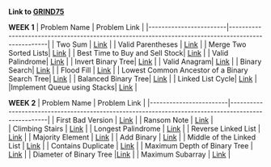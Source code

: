 **Link to [GRIND75](https://www.techinterviewhandbook.org/grind75)**

**WEEK 1**
| Problem Name           | Problem Link                                                                                       |
|------------------------|----------------------------------------------------------------------------------------------------|
| Two Sum                | [Link](https://leetcode.com/problems/two-sum/)                                                     |
| Valid Parentheses      | [Link](https://leetcode.com/problems/valid-parentheses/)                                           |
| Merge Two Sorted Lists| [Link](https://leetcode.com/problems/merge-two-sorted-lists/description/)                           |
| Best Time to Buy and Sell Stock| [Link](https://leetcode.com/problems/best-time-to-buy-and-sell-stock/description/)         |
| Valid Palindrome| [Link](https://leetcode.com/problems/valid-palindrome/)         |
| Invert Binary Tree| [Link](https://leetcode.com/problems/invert-binary-tree/)         |
| Valid Anagram| [Link](https://leetcode.com/problems/valid-anagram/)         |
| Binary Search| [Link](https://leetcode.com/problems/binary-search/)         |
| Flood Fill | [Link](https://leetcode.com/problems/flood-fill/)         |
| Lowest Common Ancestor of a Binary Search Tree| [Link](https://leetcode.com/problems/lowest-common-ancestor-of-a-binary-search-tree/)         |
| Balanced Binary Tree| [Link](https://leetcode.com/problems/balanced-binary-tree/)         |
| Linked List Cycle| [Link](https://leetcode.com/problems/linked-list-cycle/)         |
|Implement Queue using Stacks| [Link](https://leetcode.com/problems/implement-queue-using-stacks/)         |

**WEEK 2**
| Problem Name           | Problem Link                                                                                       |
|------------------------|----------------------------------------------------------------------------------------------------|
| First Bad Version                | [Link](https://leetcode.com/problems/first-bad-version/description/)                     |
| Ransom Note                  | [Link](https://leetcode.com/problems/ransom-note/description/)                               |   
| Climbing Stairs              | [Link](https://leetcode.com/problems/climbing-stairs/)                                       |
|  Longest Palindrome          | [Link](https://leetcode.com/problems/longest-palindrome/description/)                        |
| Reverse Linked List          | [Link](https://leetcode.com/problems/reverse-linked-list/description/)                       |
| Majority Element             | [Link](https://leetcode.com/problems/majority-element/description/)                          |
| Add Binary                   |  [Link](https://leetcode.com/problems/add-binary/description/)                               |
| Middle of the Linked List    |  [Link](https://leetcode.com/problems/middle-of-the-linked-list/)                            |
| Contains Duplicate    |  [Link](https://leetcode.com/problems/contains-duplicate/description/)                              |
| Maximum Depth of Binary Tree   |  [Link](https://leetcode.com/problems/maximum-depth-of-binary-tree/description/)           |
| Diameter of Binary Tree        |[Link](https://leetcode.com/problems/diameter-of-binary-tree/description/)                  |
| Maximum Subarray               | [Link](https://leetcode.com/problems/maximum-subarray/description/)                        |


